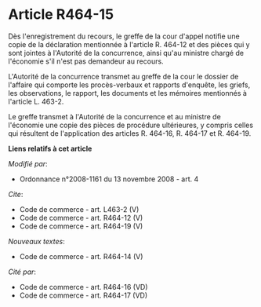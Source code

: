# Article R464-15

Dès l'enregistrement du recours, le greffe de la cour d'appel notifie une copie de la déclaration mentionnée à l'article R.
464-12 et des pièces qui y sont jointes à l'Autorité de la concurrence, ainsi qu'au ministre chargé de l'économie s'il n'est
pas demandeur au recours. 

L'Autorité de la concurrence transmet au greffe de la cour le dossier de l'affaire qui comporte les procès-verbaux et
rapports d'enquête, les griefs, les observations, le rapport, les documents et les mémoires mentionnés à l'article L. 463-2. 

Le greffe transmet à l'Autorité de la concurrence et au ministre de l'économie une copie des pièces de procédure ultérieures,
y compris celles qui résultent de l'application des articles R. 464-16, R. 464-17 et R. 464-19.

**Liens relatifs à cet article**

_Modifié par_:

  - Ordonnance n°2008-1161 du 13 novembre 2008 - art. 4

_Cite_:

  - Code de commerce - art. L463-2 (V)
  - Code de commerce - art. R464-12 (V)
  - Code de commerce - art. R464-19 (V)

_Nouveaux textes_:

  - Code de commerce - art. R464-14 (V)

_Cité par_:

  - Code de commerce - art. R464-16 (VD)
  - Code de commerce - art. R464-17 (VD)
